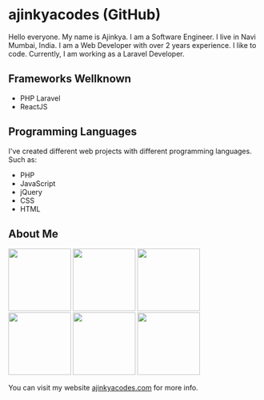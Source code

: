 # ajinkyacodes (GitHub)

Hello everyone. My name is Ajinkya. I am a Software Engineer. I live in Navi Mumbai, India. I am a Web Developer with over 2 years experience. I like to code. Currently, I am working as a Laravel Developer.

## Frameworks Wellknown
- PHP Laravel
- ReactJS

## Programming Languages

I've created different web projects with different programming languages. Such as:

- PHP
- JavaScript
- jQuery
- CSS
- HTML

## About Me

<a href="https://ajinkyacodes.com" target="_blank" title ="ajinkyacodes"><img src="https://www.ajinkyacodes.com/assets/default/apple.png" width="125"></a>
<a href="https://ajinkyacodes.com" target="_blank" title ="ajinkyacodes"><img src="https://www.ajinkyacodes.com/assets/default/wfh.png" width="125"></a>
<a href="https://ajinkyacodes.com" target="_blank" title ="ajinkyacodes"><img src="https://www.ajinkyacodes.com/assets/default/busy.png" width="125"></a>
<a href="https://ajinkyacodes.com" target="_blank" title ="ajinkyacodes"><img src="https://www.ajinkyacodes.com/assets/default/working-late.png" width="125"></a>
<a href="https://ajinkyacodes.com" target="_blank" title ="ajinkyacodes"><img src="https://www.ajinkyacodes.com/assets/default/good-week.png" width="125"></a>
<a href="https://open.spotify.com/playlist/0q2TOW21imzfgAmvXYuLwc?si=Xr7xhnKqT4iVeN6Iu9pDYQ" target="_blank" title ="Coding Tracks"><img src="https://www.ajinkyacodes.com/assets/default/coding_tracks_spotify.jpg" width="125"></a>

<p>You can visit my website <a href="https://ajinkyacodes.com" target="_blank">ajinkyacodes.com</a> for more info.</p>
